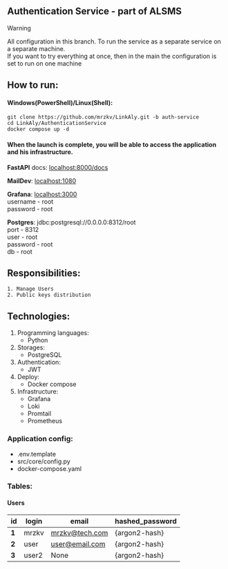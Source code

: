 Authentication Service - part of ALSMS
-----
> [!WARNING]
> All configuration in this branch.
> To run the service as a separate 
> service on a separate machine.  
> If you want to try everything at
> once, then in the main the configuration
> is set to run on one machine

## How to run:
#### Windows(PowerShell)/Linux(Shell):
~~~
git clone https://github.com/mrzkv/LinkAly.git -b auth-service
cd LinkAly/AuthenticationService
docker compose up -d
~~~
#### When the launch is complete, you will be able to access the application and his infrastructure.  

**FastAPI** docs: [localhost:8000/docs](http://localhost:8000/docs)  

**MailDev**: [localhost:1080](http://localhost:1080) 

**Grafana**: [localhost:3000](http://localhost:3000)  
username - root  
password - root

**Postgres**: jdbc:postgresql://0.0.0.0:8312/root   
port - 8312  
user - root  
password - root  
db - root  


## Responsibilities:
    1. Manage Users
    2. Public keys distribution

## Technologies:
 1. Programming languages:
    - Python
 2. Storages:
    - PostgreSQL
 3. Authentication: 
    - JWT
 4. Deploy:
    - Docker compose
 5. Infrastructure:
    - Grafana
    - Loki
    - Promtail
    - Prometheus

### Application config:
- .env.template
- src/core/config.py
- docker-compose.yaml

### Tables: 
#### Users

| id                                                  | login | email          | hashed_password | 
|-----------------------------------------------------|-------|----------------|-----------------|
| **1**                                               | mrzkv | mrzkv@tech.com | {argon2-hash}   |
| **2**                                               | user  | user@email.com | {argon2-hash}   | 
| **3**                                               | user2 | None           | {argon2-hash}   |
